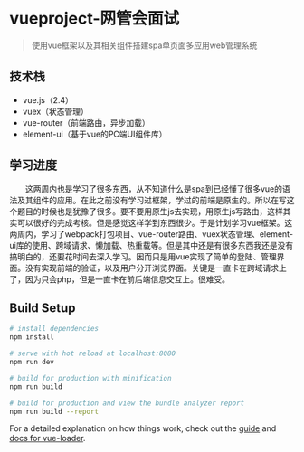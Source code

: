# vueproject-网管会面试

> 使用vue框架以及其相关组件搭建spa单页面多应用web管理系统

## 技术栈   <br>
* vue.js（2.4）<br>
* vuex（状态管理）<br>
* vue-router（前端路由，异步加载）<br>
* element-ui（基于vue的PC端UI组件库）<br>

## 学习进度<br>
 
   &emsp;&emsp;这两周内也是学习了很多东西，从不知道什么是spa到已经懂了很多vue的语法及其组件的应用。在此之前没有学习过框架，学过的前端是原生的。所以在写这个题目的时候也是犹豫了很多。要不要用原生js去实现，用原生js写路由，这样其实可以很好的完成考核。但是感觉这样学到东西很少。于是计划学习vue框架。这两周内，学习了webpack打包项目、vue-router路由、vuex状态管理、element-ui库的使用、跨域请求、懒加载、热重载等。但是其中还是有很多东西我还是没有搞明白的，还要花时间去深入学习。因而只是用vue实现了简单的登陆、管理界面。没有实现前端的验证，以及用户分开浏览界面。关键是一直卡在跨域请求上了，因为只会php，但是一直卡在前后端信息交互上。很难受。



## Build Setup

``` bash
# install dependencies
npm install

# serve with hot reload at localhost:8080
npm run dev

# build for production with minification
npm run build

# build for production and view the bundle analyzer report
npm run build --report
```

For a detailed explanation on how things work, check out the [guide](http://vuejs-templates.github.io/webpack/) and [docs for vue-loader](http://vuejs.github.io/vue-loader).
